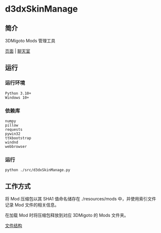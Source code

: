 # d3dxSkinManage

## 简介

3DMigoto Mods 管理工具

[页面](https://d3dxskinmanage.numlinka.com/) | [聊天室](https://vocechat.numlinka.com/)

## 运行

### 运行环境

```
Python 3.10+
Windows 10+
```

### 依赖库

```
numpy
pillow
requests
pywin32
ttkbootstrap
windnd
webbrowser
```

### 运行

`python ./src/d3dxSkinManage.py`


## 工作方式

将 Mod 压缩包以其 SHA1 值命名储存在 ./resources/mods 中，并使用索引文件记录 Mod 文件的相关信息。

在加载 Mod 时将压缩包释放到对应 3DMigoto 的 Mods 文件夹。

[文件结构](doc/file-structure.md)
